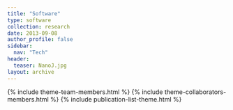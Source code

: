 ```yaml
---
title: "Software"
type: software
collection: research
date: 2013-09-08
author_profile: false
sidebar:
  nav: "Tech"
header:
  teaser: NanoJ.jpg
layout: archive
---
```


{% include theme-team-members.html %}
{% include theme-collaborators-members.html %}
{% include publication-list-theme.html %}
